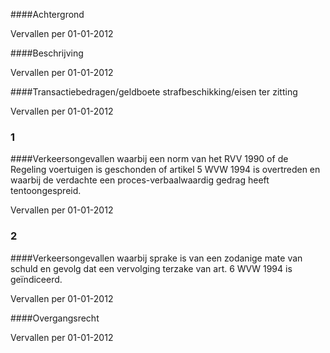 <meta http-equiv='Content-Type' content='text/html; charset=utf-8' />


####Achtergrond

Vervallen per 01-01-2012 

####Beschrijving

Vervallen per 01-01-2012 

####Transactiebedragen/geldboete strafbeschikking/eisen ter zitting

Vervallen per 01-01-2012 

### 1  

####Verkeersongevallen waarbij een norm van het RVV 1990 of de Regeling voertuigen is geschonden of artikel 5 WVW 1994 is overtreden en waarbij de verdachte een proces-verbaalwaardig gedrag heeft tentoongespreid.

Vervallen per 01-01-2012 

### 2  

####Verkeersongevallen waarbij sprake is van een zodanige mate van schuld en gevolg dat een vervolging terzake van art. 6 WVW 1994 is geïndiceerd.

Vervallen per 01-01-2012 

####Overgangsrecht

Vervallen per 01-01-2012 

